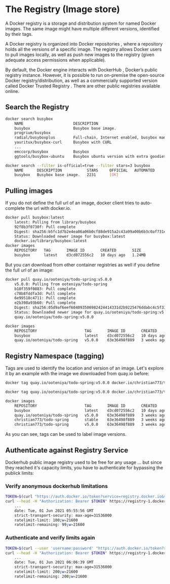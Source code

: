 
# The Registry (Image store)
A Docker registry is a storage and distribution system for named Docker images. The same image might have multiple different versions, identified by their tags.

A Docker registry is organized into Docker repositories , where a repository holds all the versions of a specific image. The registry allows Docker users to pull images locally, as well as push new images to the registry (given adequate access permissions when applicable).

By default, the Docker engine interacts with DockerHub , Docker’s public registry instance. However, it is possible to run on-premise the open-source Docker registry/distribution, as well as a commercially supported version called Docker Trusted Registry . There are other public registries available online.

## Search the Registry
```bash
docker search busybox
	NAME                      DESCRIPTION                                     STARS     OFFICIAL   AUTOMATED
	busybox                   Busybox base image.                             2231      [OK]       
	progrium/busybox                                                          70                   [OK]
	radial/busyboxplus        Full-chain, Internet enabled, busybox made f…   39                   [OK]
	yauritux/busybox-curl     Busybox with CURL                               15                   
	...                  
	emccorp/busybox           Busybox                                         0                    
	ggtools/busybox-ubuntu    Busybox ubuntu version with extra goodies       0                    [OK]
```

```bash
docker search --filter is-official=true --filter stars=3 busybox
	NAME      DESCRIPTION           STARS     OFFICIAL   AUTOMATED
	busybox   Busybox base image.   2231      [OK]     
```
## Pulling images
If you do not define the full url of an image, docker client tries to auto-complete the url with docker.io.
```bash
docker pull busybox:latest
	latest: Pulling from library/busybox
	92f8b3f0730f: Pull complete 
	Digest: sha256:b5fc1d7b2e4ea86a06b0cf88de915a2c43a99a00b6b3c0af731e5f4c07ae8eff
	Status: Downloaded newer image for busybox:latest
	docker.io/library/busybox:latest
docker images
	REPOSITORY   TAG       IMAGE ID       CREATED       SIZE
	busybox      latest    d3cd072556c2   10 days ago   1.24MB
```
But you can download from other container registries as well if you define the full url of an image:
```bash
docker pull quay.io/ooteniya/todo-spring:v5.0.0
	v5.0.0: Pulling from ooteniya/todo-spring
	b10f359f0883: Pull complete 
	c78b8fddfa3d: Pull complete 
	6e99518c4711: Pull complete 
	e2b398a93b60: Pull complete 
	Digest: sha256:05d9af6eef604093506982424414331d2b9225476ddabc4c5f33ab44f208ec9f
	Status: Downloaded newer image for quay.io/ooteniya/todo-spring:v5.0.0
	quay.io/ooteniya/todo-spring:v5.0.0

docker images
	REPOSITORY                     TAG       IMAGE ID       CREATED       SIZE
	busybox                        latest    d3cd072556c2   10 days ago   1.24MB
	quay.io/ooteniya/todo-spring   v5.0.0    63e36498f889   3 weeks ago   679MB
```

## Registry Namespace (tagging)
Tags are used to identify the location and version of an image.
Let's explore it by an example with the image we downloaded from quay.io before:
```bash
docker tag quay.io/ooteniya/todo-spring:v5.0.0 docker.io/christian773/todo-spring:v5.0.0

docker tag quay.io/ooteniya/todo-spring:v5.0.0 docker.io/christian773/todo-spring:stable

docker images
	REPOSITORY                     TAG       IMAGE ID       CREATED       SIZE
	busybox                        latest    d3cd072556c2   10 days ago   1.24MB
	quay.io/ooteniya/todo-spring   v5.0.0    63e36498f889   3 weeks ago   679MB
	christian773/todo-spring       stable    63e36498f889   3 weeks ago   679MB
	christian773/todo-spring       v5.0.0    63e36498f889   3 weeks ago   679MB
```
As you can see, tags can be used to label image versions.

## Authenticate against Registry Service
Dockerhub public image registry used to be free for any usage ... but since they reached it's capacity limits, you have to authenticate for bypassing the publick limits:

### Verify anonymous dockerhub limitations
```bash
TOKEN=$(curl "https://auth.docker.io/token?service=registry.docker.io&scope=repository:ratelimitpreview/test:pull" | jq -r .token)
curl --head -H "Authorization: Bearer $TOKEN" https://registry-1.docker.io/v2/ratelimitpreview/test/manifests/latest
	...
	date: Tue, 01 Jun 2021 05:55:56 GMT
	strict-transport-security: max-age=31536000
	ratelimit-limit: 100;w=21600
	ratelimit-remaining: 99;w=21600
```

### Authenticate and verify limits again
```bash
TOKEN=$(curl --user 'username:password' "https://auth.docker.io/token?service=registry.docker.io&scope=repository:ratelimitpreview/test:pull" | jq -r .token)
curl --head -H "Authorization: Bearer $TOKEN" https://registry-1.docker.io/v2/ratelimitpreview
	...
	date: Tue, 01 Jun 2021 06:06:39 GMT
	strict-transport-security: max-age=31536000
	ratelimit-limit: 200;w=21600
	ratelimit-remaining: 200;w=21600
```
<!--stackedit_data:
eyJoaXN0b3J5IjpbLTIwOTQ5Njk3MTAsMTIzMjk5NjkxLDE3MT
IwNTc2ODcsNjY2NDg2MTcxLDEwMDkxNDQ1MTYsMTkzODUzNTQ3
MiwxNTI1NDk2NDUyXX0=
-->
